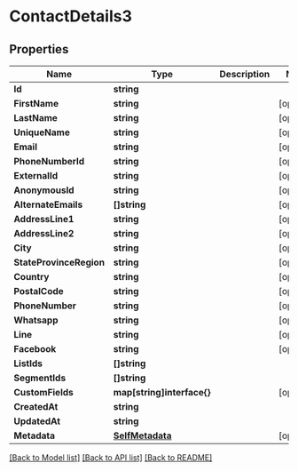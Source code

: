 # ContactDetails3

## Properties

Name | Type | Description | Notes
------------ | ------------- | ------------- | -------------
**Id** | **string** |  |
**FirstName** | **string** |  |[optional] 
**LastName** | **string** |  |[optional] 
**UniqueName** | **string** |  |[optional] 
**Email** | **string** |  |[optional] 
**PhoneNumberId** | **string** |  |[optional] 
**ExternalId** | **string** |  |[optional] 
**AnonymousId** | **string** |  |[optional] 
**AlternateEmails** | **[]string** |  |[optional] 
**AddressLine1** | **string** |  |[optional] 
**AddressLine2** | **string** |  |[optional] 
**City** | **string** |  |[optional] 
**StateProvinceRegion** | **string** |  |[optional] 
**Country** | **string** |  |[optional] 
**PostalCode** | **string** |  |[optional] 
**PhoneNumber** | **string** |  |[optional] 
**Whatsapp** | **string** |  |[optional] 
**Line** | **string** |  |[optional] 
**Facebook** | **string** |  |[optional] 
**ListIds** | **[]string** |  |
**SegmentIds** | **[]string** |  |
**CustomFields** | **map[string]interface{}** |  |[optional] 
**CreatedAt** | **string** |  |
**UpdatedAt** | **string** |  |
**Metadata** | [**SelfMetadata**](SelfMetadata.md) |  |[optional] 

[[Back to Model list]](../README.md#documentation-for-models) [[Back to API list]](../README.md#documentation-for-api-endpoints) [[Back to README]](../README.md)


